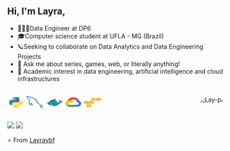## Hi, I'm Layra,

- 👩🏻‍💻Data Engineer at DP6
- 🎓Computer science student at UFLA - MG (Brazil)
- 🪐Seeking to collaborate on Data Analytics and Data Engineering Projects 
- :speech_balloon: Ask me about series, games, web, or literally anything!
- 📕 Academic interest in data engineering, artificial intelligence and cloud infrastructures

<div style="display: inline_block"><br>
<img align="center" alt="Python" height="30" width="40" src="https://raw.githubusercontent.com/devicons/devicon/master/icons/python/python-original.svg">
<img align="center" alt="MySQL" height="30" width="40" src="https://github.com/devicons/devicon/blob/master/icons/mysql/mysql-original.svg">
<img align="center" alt="Docker" height="30" width="40" src="https://github.com/devicons/devicon/blob/master/icons/docker/docker-original.svg">
<img align="center" alt="GCP" height="30" width="40" src="https://github.com/devicons/devicon/blob/master/icons/googlecloud/googlecloud-original.svg">
<img align="center" alt="AWS" height="30" width="40" src="https://github.com/devicons/devicon/blob/master/icons/amazonwebservices/amazonwebservices-original.svg">
<img align="right" alt="Lay-pic" height="150" style="border-radius:50px;" src="https://cdn.discordapp.com/attachments/712894029284769832/1072183720854958212/fotor_2023-2-6_12_54_26.png">
</div>

##

<div> 
  <a href="https://instagram.com/layravilasboas" target="_blank"><img src="https://img.shields.io/badge/-Instagram-%23E4405F?style=for-the-badge&logo=instagram&logoColor=white" target="_blank"></a>
  <a href="https://www.linkedin.com/in/layravbf/" target="_blank"><img src="https://img.shields.io/badge/-LinkedIn-%230077B5?style=for-the-badge&logo=linkedin&logoColor=white" target="_blank"></a> 
</div>
 
⭐️ From [Layravbf](https://github.com/Layravbf)
